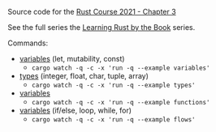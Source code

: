 Source code for the [Rust Course 2021 - Chapter 3](https://youtu.be/OkmZc_H0NNo)

See the full series the [Learning Rust by the Book](https://youtube.com/playlist?list=PL7r-PXl6ZPcB4jn1_VR3D8tSK9DxOaiQE) series. 

Commands:

- [variables](examples/variables.rs) (let, mutability, const)
  - `cargo watch -q -c -x 'run -q --example variables'`
- [types](examples/types.rs)  (integer, float, char, tuple, array)
  - `cargo watch -q -c -x 'run -q --example types'`
- [variables](examples/functions.rs)
  - `cargo watch -q -c -x 'run -q --example functions'`  
- [variables](examples/flows.rs) (if/else, loop, while, for)
  - `cargo watch -q -c -x 'run -q --example flows'`    